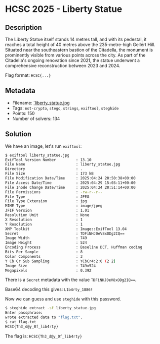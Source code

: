 # HCSC 2025 - Liberty Statue

## Description

The Liberty Statue itself stands 14 metres tall, and with its pedestal, it reaches a total height of 40 metres above the 235-metre-high Gellért Hill. Situated near the southeastern bastion of the Citadella, the monument is prominently visible from various points across the city. As part of the Citadella's ongoing renovation since 2021, the statue underwent a comprehensive reconstruction between 2023 and 2024.

Flag format: `HCSC{...}`

## Metadata

- Filename: [`liberty_statue.jpg](files/liberty_statue.jpg)
- Tags: `not-crypto`, `stego`, `strings`, `exiftool`, `steghide`
- Points: 150
- Number of solvers: 134

## Solution

We have an image, let's run `exiftool`:

```bash
$ exiftool liberty_statue.jpg 
ExifTool Version Number         : 13.10
File Name                       : liberty_statue.jpg
Directory                       : .
File Size                       : 173 kB
File Modification Date/Time     : 2025:04:24 20:50:38+00:00
File Access Date/Time           : 2025:04:29 15:03:11+00:00
File Inode Change Date/Time     : 2025:04:24 20:51:14+00:00
File Permissions                : -rw-r--r--
File Type                       : JPEG
File Type Extension             : jpg
MIME Type                       : image/jpeg
JFIF Version                    : 1.01
Resolution Unit                 : None
X Resolution                    : 1
Y Resolution                    : 1
XMP Toolkit                     : Image::ExifTool 13.04
Secret                          : TDFiNHJ0eV8xODg2IQ==
Image Width                     : 749
Image Height                    : 524
Encoding Process                : Baseline DCT, Huffman coding
Bits Per Sample                 : 8
Color Components                : 3
Y Cb Cr Sub Sampling            : YCbCr4:2:0 (2 2)
Image Size                      : 749x524
Megapixels                      : 0.392
```

There is a `Secret` metadata with the value `TDFiNHJ0eV8xODg2IQ==`.

Base64 decoding this gives: `L1b4rty_1886!`

Now we can guess and use `steghide` with this password.

```bash
$ steghide extract -sf liberty_statue.jpg
Enter passphrase:
wrote extracted data to "flag.txt".
$ cat flag.txt
HCSC{Th3_d@y_0f_lib4rty}
```

The flag is: `HCSC{Th3_d@y_0f_lib4rty}`